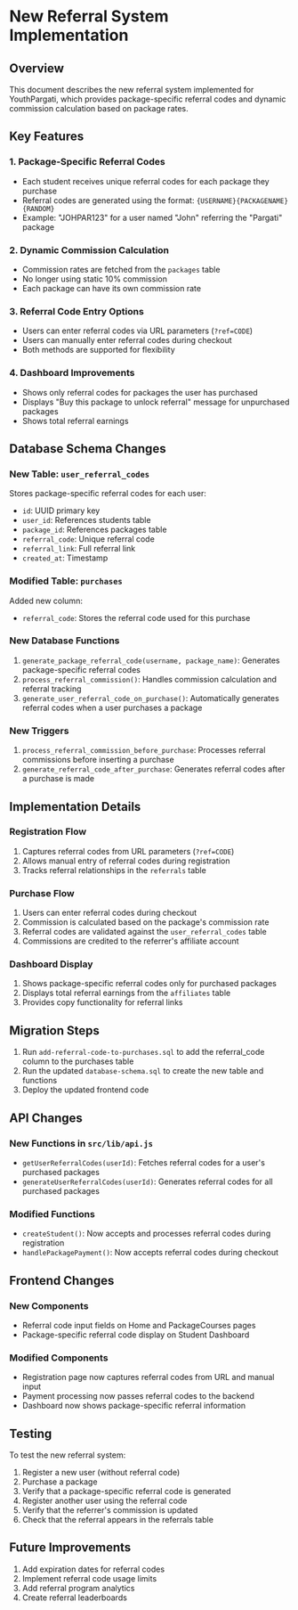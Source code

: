 # New Referral System Implementation

## Overview
This document describes the new referral system implemented for YouthPargati, which provides package-specific referral codes and dynamic commission calculation based on package rates.

## Key Features

### 1. Package-Specific Referral Codes
- Each student receives unique referral codes for each package they purchase
- Referral codes are generated using the format: `{USERNAME}{PACKAGENAME}{RANDOM}`
- Example: "JOHPAR123" for a user named "John" referring the "Pargati" package

### 2. Dynamic Commission Calculation
- Commission rates are fetched from the `packages` table
- No longer using static 10% commission
- Each package can have its own commission rate

### 3. Referral Code Entry Options
- Users can enter referral codes via URL parameters (`?ref=CODE`)
- Users can manually enter referral codes during checkout
- Both methods are supported for flexibility

### 4. Dashboard Improvements
- Shows only referral codes for packages the user has purchased
- Displays "Buy this package to unlock referral" message for unpurchased packages
- Shows total referral earnings

## Database Schema Changes

### New Table: `user_referral_codes`
Stores package-specific referral codes for each user:
- `id`: UUID primary key
- `user_id`: References students table
- `package_id`: References packages table
- `referral_code`: Unique referral code
- `referral_link`: Full referral link
- `created_at`: Timestamp

### Modified Table: `purchases`
Added new column:
- `referral_code`: Stores the referral code used for this purchase

### New Database Functions
1. `generate_package_referral_code(username, package_name)`: Generates package-specific referral codes
2. `process_referral_commission()`: Handles commission calculation and referral tracking
3. `generate_user_referral_code_on_purchase()`: Automatically generates referral codes when a user purchases a package

### New Triggers
1. `process_referral_commission_before_purchase`: Processes referral commissions before inserting a purchase
2. `generate_referral_code_after_purchase`: Generates referral codes after a purchase is made

## Implementation Details

### Registration Flow
1. Captures referral codes from URL parameters (`?ref=CODE`)
2. Allows manual entry of referral codes during registration
3. Tracks referral relationships in the `referrals` table

### Purchase Flow
1. Users can enter referral codes during checkout
2. Commission is calculated based on the package's commission rate
3. Referral codes are validated against the `user_referral_codes` table
4. Commissions are credited to the referrer's affiliate account

### Dashboard Display
1. Shows package-specific referral codes only for purchased packages
2. Displays total referral earnings from the `affiliates` table
3. Provides copy functionality for referral links

## Migration Steps

1. Run `add-referral-code-to-purchases.sql` to add the referral_code column to the purchases table
2. Run the updated `database-schema.sql` to create the new table and functions
3. Deploy the updated frontend code

## API Changes

### New Functions in `src/lib/api.js`
- `getUserReferralCodes(userId)`: Fetches referral codes for a user's purchased packages
- `generateUserReferralCodes(userId)`: Generates referral codes for all purchased packages

### Modified Functions
- `createStudent()`: Now accepts and processes referral codes during registration
- `handlePackagePayment()`: Now accepts referral codes during checkout

## Frontend Changes

### New Components
- Referral code input fields on Home and PackageCourses pages
- Package-specific referral code display on Student Dashboard

### Modified Components
- Registration page now captures referral codes from URL and manual input
- Payment processing now passes referral codes to the backend
- Dashboard now shows package-specific referral information

## Testing

To test the new referral system:

1. Register a new user (without referral code)
2. Purchase a package
3. Verify that a package-specific referral code is generated
4. Register another user using the referral code
5. Verify that the referrer's commission is updated
6. Check that the referral appears in the referrals table

## Future Improvements

1. Add expiration dates for referral codes
2. Implement referral code usage limits
3. Add referral program analytics
4. Create referral leaderboards